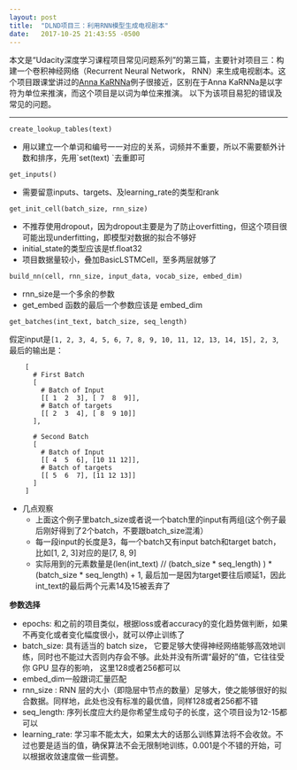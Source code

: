 ```yaml
---
layout: post
title:  "DLND项目三：利用RNN模型生成电视剧本"
date:   2017-10-25 21:43:55 -0500
---
```

本文是“Udacity深度学习课程项目常见问题系列”的第三篇，主要针对项目三：构建一个卷积神经网络（Recurrent Neural Network， RNN）来生成电视剧本。这个项目跟课堂讲过的[Anna KaRNNa](https://github.com/udacity/deep-learning/blob/master/intro-to-rnns/Anna_KaRNNa.ipynb)例子很接近，区别在于Anna KaRNNa是以字符为单位来推演，而这个项目是以词为单位来推演。 以下为该项目易犯的错误及常见的问题。

---

`create_lookup_tables(text)`

-   用以建立一个单词和编号一一对应的关系，词频并不重要，所以不需要额外计数和排序，先用\`set(text) \`去重即可

`get_inputs()`

-   需要留意inputs、targets、及learning_rate的类型和rank

`get_init_cell(batch_size, rnn_size)`

-   不推荐使用dropout，因为dropout主要是为了防止overfitting，但这个项目很可能出现underfitting，即模型对数据的拟合不够好
-   initial_state的类型应该是tf.float32
-   项目数据量较小，叠加BasicLSTMCell，至多两层就够了

`build_nn(cell, rnn_size, input_data, vocab_size, embed_dim)`

-   rnn_size是一个多余的参数
-   get\_embed 函数的最后一个参数应该是 embed\_dim

`get_batches(int_text, batch_size, seq_length)`

假定input是`[1, 2, 3, 4, 5, 6, 7, 8, 9, 10, 11, 12, 13, 14, 15], 2, 3`, 最后的输出是：
```
    [
      # First Batch
      [
        # Batch of Input
        [[ 1  2  3], [ 7  8  9]],
        # Batch of targets
        [[ 2  3  4], [ 8  9 10]]
      ],

      # Second Batch
      [
        # Batch of Input
        [[ 4  5  6], [10 11 12]],
        # Batch of targets
        [[ 5  6  7], [11 12 13]]
      ]
    ]
  ```

-   几点观察
    -   上面这个例子里batch\_size或者说一个batch里的input有两组(这个例子最后刚好得到了2个batch，不要跟batch\_size混淆）
    -   每一段input的长度是3，每一个batch又有input batch和target batch，比如\[1, 2, 3\]对应的是\[7, 8, 9\]
    -   实际用到的元素数量是(len(int\_text) // (batch\_size * seq\_length) ) \*(batch\_size * seq\_length) + 1, 最后加一是因为target要往后顺延1，因此int\_text的最后两个元素14及15被丢弃了

**参数选择**

-   epochs: 和之前的项目类似，根据loss或者accuracy的变化趋势做判断，如果不再变化或者变化幅度很小，就可以停止训练了
-   batch_size: 具有适当的 batch size， 它要足够大使得神经网络能够高效地训练，同时也不能过大否则内存会不够。此处并没有所谓“最好的”值，它往往受你 GPU 显存的影响， 这里128或者256都可以
-   embed_dim一般跟词汇量匹配
-   rnn_size : RNN 层的大小（即隐层中节点的数量）足够大，使之能够很好的拟合数据。同样地，此处也没有标准的最优值，同样128或者256都不错
-   seq_length: 序列长度应大约是你希望生成句子的长度，这个项目设为12-15都可以
-   learning_rate: 学习率不能太大，如果太大的话那么训练算法将不会收敛。不过也要是适当的值，确保算法不会无限制地训练，0.001是个不错的开始，可以根据收敛速度做一些调整。
